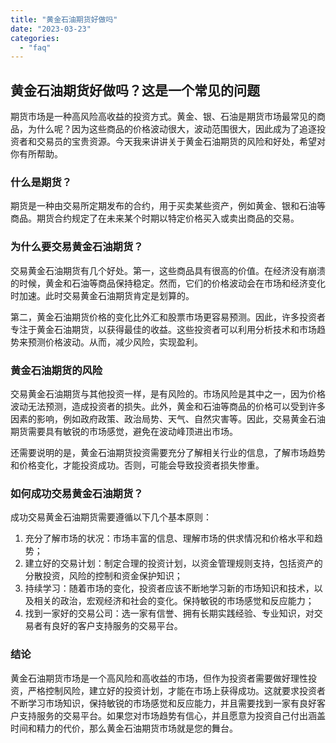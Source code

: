 ```yaml
---
title: "黄金石油期货好做吗"
date: "2023-03-23"
categories: 
  - "faq"
---
```


## 黄金石油期货好做吗？这是一个常见的问题

期货市场是一种高风险高收益的投资方式。黄金、银、石油是期货市场最常见的商品，为什么呢？因为这些商品的价格波动很大，波动范围很大，因此成为了追逐投资者和交易员的宝贵资源。今天我来讲讲关于黄金石油期货的风险和好处，希望对你有所帮助。

### 什么是期货？

期货是一种由交易所定期发布的合约，用于买卖某些资产，例如黄金、银和石油等商品。期货合约规定了在未来某个时期以特定价格买入或卖出商品的交易。

### 为什么要交易黄金石油期货？

交易黄金石油期货有几个好处。第一，这些商品具有很高的价值。在经济没有崩溃的时候，黄金和石油等商品保持稳定。然而，它们的价格波动会在市场和经济变化时加速。此时交易黄金石油期货肯定是划算的。

第二，黄金石油期货价格的变化比外汇和股票市场更容易预测。因此，许多投资者专注于黄金石油期货，以获得最佳的收益。这些投资者可以利用分析技术和市场趋势来预测价格波动。从而，减少风险，实现盈利。

### 黄金石油期货的风险

交易黄金石油期货与其他投资一样，是有风险的。市场风险是其中之一，因为价格波动无法预测，造成投资者的损失。此外，黄金和石油等商品的价格可以受到许多因素的影响，例如政府政策、政治局势、天气、自然灾害等。因此，交易黄金石油期货需要具有敏锐的市场感觉，避免在波动峰顶进出市场。

还需要说明的是，黄金石油期货投资需要充分了解相关行业的信息，了解市场趋势和价格变化，才能投资成功。否则，可能会导致投资者损失惨重。

### 如何成功交易黄金石油期货？

成功交易黄金石油期货需要遵循以下几个基本原则：

1. 充分了解市场的状况：市场丰富的信息、理解市场的供求情况和价格水平和趋势；
2. 建立好的交易计划：制定合理的投资计划，以资金管理规则支持，包括资产的分散投资，风险的控制和资金保护知识；
3. 持续学习：随着市场的变化，投资者应该不断地学习新的市场知识和技术，以及相关的政治，宏观经济和社会的变化。保持敏锐的市场感觉和反应能力；
4. 找到一家好的交易公司：选一家有信誉、拥有长期实践经验、专业知识，对交易者有良好的客户支持服务的交易平台。

### 结论

黄金石油期货市场是一个高风险和高收益的市场，但作为投资者需要做好理性投资，严格控制风险，建立好的投资计划，才能在市场上获得成功。这就要求投资者不断学习市场知识，保持敏锐的市场感觉和反应能力，并且需要找到一家有良好客户支持服务的交易平台。如果您对市场趋势有信心，并且愿意为投资自己付出涵盖时间和精力的代价，那么黄金石油期货市场就是您的舞台。
